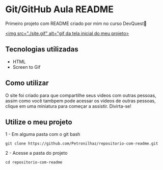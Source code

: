 # Git/GitHub Aula README

Primeiro projeto com README criado por mim no curso DevQuest🚀

[<img src="./site.gif" alt="gif da tela inicial do meu projeto>](youtube.com)

## Tecnologias utilizadas
- HTML
- Screen to Gif

## Como utilizar

O site foi criado para que compartilhe seus videos com outras pessoas, assim como você tambpem pode acessar os videos de outras pessoas, clique em uma miniatura para começar a assistir. Divirta-se!

## Utilize o meu projeto

1 - Em alguma pasta com o git bash

```git clone https://github.com/Petronilhaz/repositorio-com-readme.git```

2 - Acesse a pasta do projeto

```cd repositorio-com-readme```

